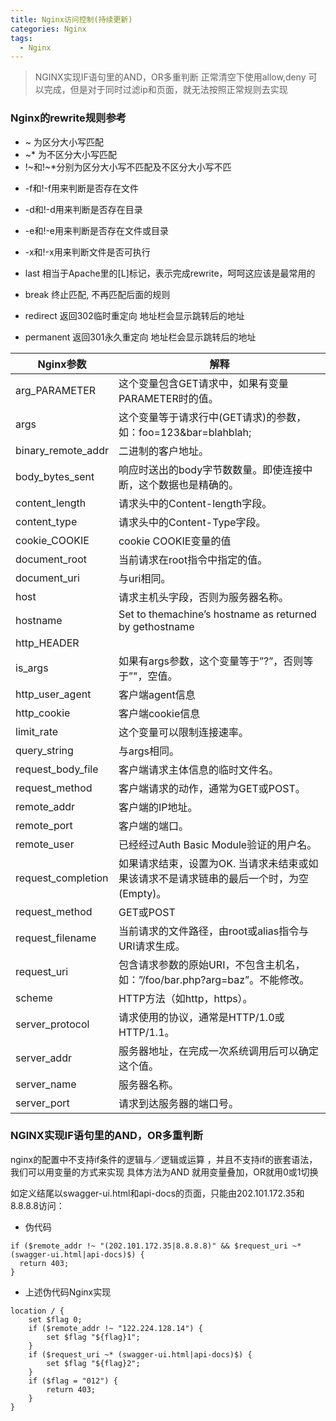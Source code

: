 ```yaml
---
title: Nginx访问控制(持续更新) 
categories: Nginx
tags:  
  - Nginx   
---
```


> NGINX实现IF语句里的AND，OR多重判断
> 正常清空下使用allow,deny 可以完成，但是对于同时过滤ip和页面，就无法按照正常规则去实现

### Nginx的rewrite规则参考
- ~ 为区分大小写匹配
- ~\* 为不区分大小写匹配
- !~和!~\*分别为区分大小写不匹配及不区分大小写不匹

<!--more-->
- -f和!-f用来判断是否存在文件
- -d和!-d用来判断是否存在目录
- -e和!-e用来判断是否存在文件或目录
- -x和!-x用来判断文件是否可执行


- last 相当于Apache里的[L]标记，表示完成rewrite，呵呵这应该是最常用的
- break 终止匹配, 不再匹配后面的规则
- redirect 返回302临时重定向 地址栏会显示跳转后的地址
- permanent 返回301永久重定向 地址栏会显示跳转后的地址

|Nginx参数 | 解释 |
|- |---- |
arg_PARAMETER    | 这个变量包含GET请求中，如果有变量PARAMETER时的值。
args                    | 这个变量等于请求行中(GET请求)的参数，如：foo=123&bar=blahblah;
binary_remote_addr | 二进制的客户地址。
body_bytes_sent    | 响应时送出的body字节数数量。即使连接中断，这个数据也是精确的。
content_length    | 请求头中的Content-length字段。
content_type      | 请求头中的Content-Type字段。
cookie_COOKIE    | cookie COOKIE变量的值
document_root    | 当前请求在root指令中指定的值。
document_uri      | 与uri相同。
host                | 请求主机头字段，否则为服务器名称。
hostname          | Set to themachine’s hostname as returned by gethostname
http_HEADER      |   
is_args              | 如果有args参数，这个变量等于”?”，否则等于”"，空值。
http_user_agent    | 客户端agent信息
http_cookie          | 客户端cookie信息
limit_rate            | 这个变量可以限制连接速率。
query_string          | 与args相同。
request_body_file  | 客户端请求主体信息的临时文件名。
request_method    | 客户端请求的动作，通常为GET或POST。
remote_addr          | 客户端的IP地址。
remote_port          | 客户端的端口。
remote_user          | 已经经过Auth Basic Module验证的用户名。
request_completion | 如果请求结束，设置为OK. 当请求未结束或如果该请求不是请求链串的最后一个时，为空(Empty)。
request_method    | GET或POST
request_filename  | 当前请求的文件路径，由root或alias指令与URI请求生成。
request_uri          | 包含请求参数的原始URI，不包含主机名，如：”/foo/bar.php?arg=baz”。不能修改。
scheme                | HTTP方法（如http，https）。
server_protocol      | 请求使用的协议，通常是HTTP/1.0或HTTP/1.1。
server_addr          | 服务器地址，在完成一次系统调用后可以确定这个值。
server_name        | 服务器名称。
server_port          | 请求到达服务器的端口号。



### NGINX实现IF语句里的AND，OR多重判断
nginx的配置中不支持if条件的逻辑与／逻辑或运算 ，并且不支持if的嵌套语法，我们可以用变量的方式来实现
具体方法为AND 就用变量叠加，OR就用0或1切换

如定义结尾以swagger-ui.html和api-docs的页面，只能由202.101.172.35和8.8.8.8访问：

- 伪代码

```
if ($remote_addr !~ "(202.101.172.35|8.8.8.8)" && $request_uri ~* (swagger-ui.html|api-docs)$) {
  return 403;
}
```

- 上述伪代码Nginx实现

```
location / {
	set $flag 0;
    if ($remote_addr !~ "122.224.128.14") {
		set $flag "${flag}1";
	}
	if ($request_uri ~* (swagger-ui.html|api-docs)$) {
		set $flag "${flag}2";
	}
	if ($flag = "012") {
		return 403;
	}
}
```
